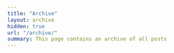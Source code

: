 ```yaml
---
title: "Archive"
layout: archive
hidden: true
url: "/archive/"
summary: This page contains an archive of all posts
---
```

